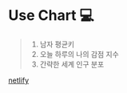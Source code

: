 # Use Chart 💻

> 1. 남자 평균키
> 2. 오늘 하루의 나의 감점 지수
> 3. 간략한 세계 인구 분포

[netlify](https://effulgent-queijadas-0bdf04.netlify.app)
